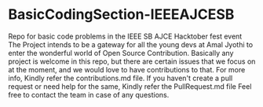 # BasicCodingSection-IEEEAJCESB
Repo for basic code problems in the IEEE SB AJCE Hacktober fest event
The Project intends to be a gateway for all the young devs at Amal Jyothi to enter the wonderful world of Open Source Contribution.
Basically any project is welcome in this repo, but there are certain issues that we focus on at the moment, and we would love to have contributions to that. For more info, Kindly refer the contributions.md file. If you haven't create a pull request or need help for the same, Kindly refer the PullRequest.md file
Feel free to contact the team in case of any questions.
